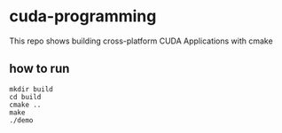 # cuda-programming
This repo shows building cross-platform CUDA Applications with cmake



## how to run

```
mkdir build
cd build
cmake ..
make
./demo
```
